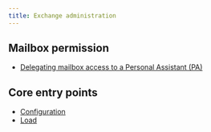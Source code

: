 ```yaml
---
title: Exchange administration
---
```


## Mailbox permission
- [Delegating mailbox access to a Personal Assistant (PA) ](./setup-personal-assistant.md)

## Core entry points
- [Configuration ](./_configure.md)
- [Load](./_load.md)
